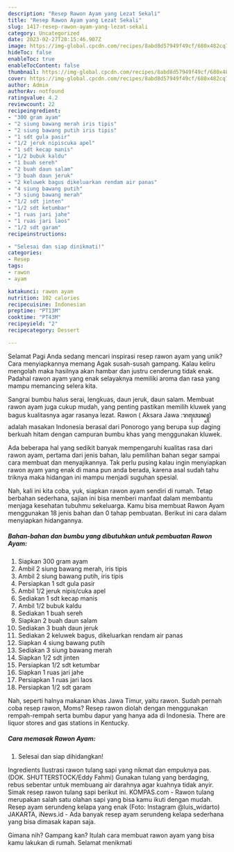 ```yaml
---
description: "Resep Rawon Ayam yang Lezat Sekali"
title: "Resep Rawon Ayam yang Lezat Sekali"
slug: 1417-resep-rawon-ayam-yang-lezat-sekali
category: Uncategorized
date: 2023-02-27T20:15:46.907Z
image: https://img-global.cpcdn.com/recipes/8abd8d57949f49cf/680x482cq70/rawon-ayam-foto-resep-utama.jpg
hideToc: false
enableToc: true
enableTocContent: false
thumbnail: https://img-global.cpcdn.com/recipes/8abd8d57949f49cf/680x482cq70/rawon-ayam-foto-resep-utama.jpg
cover: https://img-global.cpcdn.com/recipes/8abd8d57949f49cf/680x482cq70/rawon-ayam-foto-resep-utama.jpg
author: Admin
authorAv: notfound
ratingvalue: 4.2
reviewcount: 22
recipeingredient:
- "300 gram ayam"
- "2 siung bawang merah iris tipis"
- "2 siung bawang putih iris tipis"
- "1 sdt gula pasir"
- "1/2 jeruk nipiscuka apel"
- "1 sdt kecap manis"
- "1/2 bubuk kaldu"
- "1 buah sereh"
- "2 buah daun salam"
- "3 buah daun jeruk"
- "2 keluwek bagus dikeluarkan rendam air panas"
- "4 siung bawang putih"
- "3 siung bawang merah"
- "1/2 sdt jinten"
- "1/2 sdt ketumbar"
- "1 ruas jari jahe"
- "1 ruas jari laos"
- "1/2 sdt garam"
recipeinstructions:

- "Selesai dan siap dinikmati!"
categories:
- Resep
tags:
- rawon
- ayam

katakunci: rawon ayam 
nutrition: 102 calories
recipecuisine: Indonesian
preptime: "PT13M"
cooktime: "PT43M"
recipeyield: "2"
recipecategory: Dessert

---
```



Selamat Pagi Anda sedang mencari inspirasi resep rawon ayam yang unik? Cara menyiapkannya memang Agak susah-susah gampang. Kalau keliru mengolah maka hasilnya akan hambar dan justru cenderung tidak enak. Padahal rawon ayam yang enak selayaknya memiliki aroma dan rasa yang mampu memancing selera kita.


Sangrai bumbu halus serai, lengkuas, daun jeruk, daun salam. Membuat rawon ayam juga cukup mudah, yang penting pastikan memilih kluwek yang bagus kualitasnya agar rasanya lezat. Rawon ( Aksara Jawa :ꦫꦮꦺꦴꦤ꧀) adalah masakan Indonesia berasal dari Ponorogo yang berupa sup daging berkuah hitam dengan campuran bumbu khas yang menggunakan kluwek.

Ada beberapa hal yang sedikit banyak mempengaruhi kualitas rasa dari rawon ayam, pertama dari jenis bahan, lalu pemilihan bahan segar sampai cara membuat dan menyajikannya. Tak perlu pusing kalau ingin menyiapkan rawon ayam yang enak di mana pun anda berada, karena asal sudah tahu triknya maka hidangan ini mampu menjadi suguhan spesial.


Nah, kali ini kita coba, yuk, siapkan rawon ayam sendiri di rumah. Tetap berbahan sederhana, sajian ini bisa memberi manfaat dalam membantu menjaga kesehatan tubuhmu sekeluarga. Kamu bisa membuat Rawon Ayam menggunakan 18 jenis bahan dan 0 tahap pembuatan. Berikut ini cara dalam menyiapkan hidangannya.

<!--inarticleads1-->

##### Bahan-bahan dan bumbu yang dibutuhkan untuk pembuatan Rawon Ayam:

1. Siapkan 300 gram ayam
1. Ambil 2 siung bawang merah, iris tipis
1. Ambil 2 siung bawang putih, iris tipis
1. Persiapkan 1 sdt gula pasir
1. Ambil 1/2 jeruk nipis/cuka apel
1. Sediakan 1 sdt kecap manis
1. Ambil 1/2 bubuk kaldu
1. Sediakan 1 buah sereh
1. Siapkan 2 buah daun salam
1. Sediakan 3 buah daun jeruk
1. Sediakan 2 keluwek bagus, dikeluarkan rendam air panas
1. Siapkan 4 siung bawang putih
1. Sediakan 3 siung bawang merah
1. Siapkan 1/2 sdt jinten
1. Persiapkan 1/2 sdt ketumbar
1. Siapkan 1 ruas jari jahe
1. Persiapkan 1 ruas jari laos
1. Persiapkan 1/2 sdt garam


Nah, seperti halnya makanan khas Jawa Timur, yaitu rawon. Sudah pernah coba resep rawon, Moms? Resep rawon diolah dengan menggunakan rempah-rempah serta bumbu dapur yang hanya ada di Indonesia. There are liquor stores and gas stations in Kentucky. 

<!--inarticleads2-->

##### Cara memasak Rawon Ayam:


1. Selesai dan siap dihidangkan!

Ingredients Ilustrasi rawon tulang sapi yang nikmat dan empuknya pas. (DOK. SHUTTERSTOCK/Eddy Fahmi) Gunakan tulang yang berdaging, rebus sebentar untuk membuang air darahnya agar kuahnya tidak anyir. Simak resep rawon tulang sapi berikut ini. KOMPAS.com - Rawon tulang merupakan salah satu olahan sapi yang bisa kamu ikuti dengan mudah. Resep ayam serundeng kelapa yang enak (Foto: Instagram @luis_widarto) JAKARTA, iNews.id - Ada banyak resep ayam serundeng kelapa sederhana yang bisa dimasak kapan saja. 

Gimana nih? Gampang kan? Itulah cara membuat rawon ayam yang bisa kamu lakukan di rumah. Selamat menikmati
